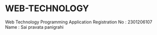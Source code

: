 # WEB-TECHNOLOGY
Web Technology Programming Application
Registration No : 2301206107
Name : Sai pravata panigrahi
